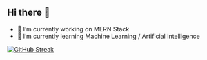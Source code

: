 ## Hi there 👋

<!--
**SankalpYerigeri/SankalpYerigeri** is a ✨ _special_ ✨ repository because its `README.md` (this file) appears on your GitHub profile.

Here are some ideas to get you started:-->

- 🔭 I’m currently working on MERN Stack
- 🌱 I’m currently learning Machine Learning / Artificial Intelligence

<a href="https://git.io/streak-stats"><img src="https://github-readme-streak-stats.herokuapp.com?user=SankalpYErigeri&theme=highcontrast&hide_border=true&short_numbers=true" alt="GitHub Streak" /></a>
